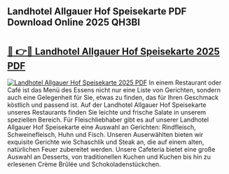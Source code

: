 ## Landhotel Allgauer Hof Speisekarte PDF Download Online 2025 QH3Bl

# <h2><a href="http://gc73mo.nevu.top/?p=Landhotel+Allgauer+Hof+Speisekarte">🔗 👉🔴 Landhotel Allgauer Hof Speisekarte 2025 PDF</a></h2>

[![Landhotel Allgauer Hof Speisekarte 2025 PDF](https://i.imgur.com/dBaPXMq.png)](http://gc73mo.nevu.top/?p=Landhotel+Allgauer+Hof+Speisekarte)
In einem Restaurant oder Café ist das Menü des Essens nicht nur eine Liste von Gerichten, sondern auch eine Gelegenheit für Sie, etwas zu finden, das für Ihren Geschmack köstlich und passend ist. Auf der Landhotel Allgauer Hof Speisekarte unseres Restaurants finden Sie leichte und frische Salate in unserem speziellen Bereich. Für Fleischliebhaber gibt es auf unserer Landhotel Allgauer Hof Speisekarte eine Auswahl an Gerichten: Rindfleisch, Schweinefleisch, Huhn und Fisch. Unseren Auserwählten bieten wir exquisite Gerichte wie Schaschlik und Steak an, die auf einem alten, natürlichen Feuer zubereitet werden. Unsere Cafeteria bietet eine große Auswahl an Desserts, von traditionellen Kuchen und Kuchen bis hin zu erlesenen Crème Brûlée und Schokoladenstückchen.
